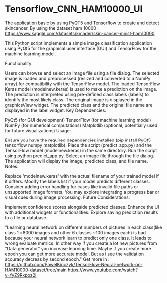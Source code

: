 # Tensorflow_CNN_HAM10000_UI
The application basic by using PyQT5 and Tensorflow to create and detect skincancer. By using the dataset ham 10000 : https://www.kaggle.com/datasets/kmader/skin-cancer-mnist-ham10000

This Python script implements a simple image classification application using PyQt5 for the graphical user interface (GUI) and TensorFlow for the machine learning model.

Functionality:

Users can browse and select an image file using a file dialog.
The selected image is loaded and preprocessed (resized and converted to a NumPy array) for compatibility with the TensorFlow model.
The loaded TensorFlow Keras model (modelnew.keras) is used to make a prediction on the image.
The prediction is interpreted using pre-defined class labels (labels) to identify the most likely class.
The original image is displayed in the graphicsView widget.
The predicted class and the original file name are displayed in the label widget.
Key Dependencies:

PyQt5 (for GUI development)
TensorFlow (for machine learning model)
NumPy (for numerical computations)
Matplotlib (optional, potentially used for future visualizations)
Usage:

Ensure you have the required dependencies installed (pip install PyQt5 tensorflow numpy matplotlib).
Place the script (predict_app.py) and the TensorFlow model (modelnew.keras) in the same directory.
Run the script using python predict_app.py.
Select an image file through the file dialog.
The application will display the image, predicted class, and file name.
Notes:

Replace 'modelnew.keras' with the actual filename of your trained model if it differs.
Modify the labels list if your model predicts different classes.
Consider adding error handling for cases like invalid file paths or unsupported image formats.
You may explore integrating a progress bar or visual cues during image processing.
Future Considerations:

Implement confidence scores alongside predicted classes.
Enhance the UI with additional widgets or functionalities.
Explore saving prediction results to a file or database.







"Learning neural network on different numbers of pictures in each class(like class 1 =8000 images and other 6 classes ~100 images each) is bad because your neural network learn to predict only one class. It leads to wrong evaluate metrics. In other way if you create a lot new pictures from "Data generator" you increase learning time. Maybe if you create more epoch you can get more accurate model. But as i see the validation accuracy decreas by second epoch."
Get more in : https://github.com/PawelKinczyk/TensorFlow-Neural-network-on-HAM10000-dataset/tree/main 
https://www.youtube.com/watch?v=fyZ9Rxpoz2I

